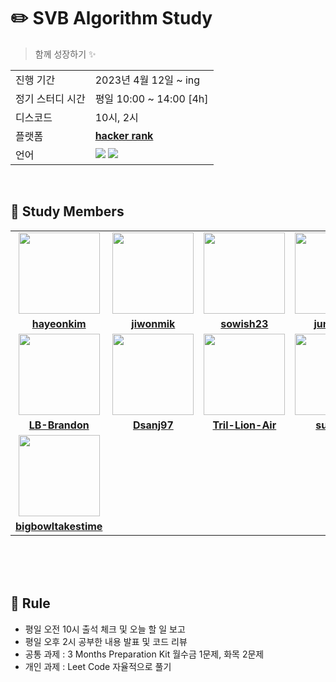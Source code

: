 # ✏️ SVB Algorithm Study
> 함께 성장하기 ✨





<table>
  <tr>
    <td>진행 기간</td>
    <td>2023년 4월 12일 ~ ing </td>
  </tr>
  <tr>
    <td>정기 스터디 시간</td>
    <td>평일 10:00 ~ 14:00 [4h] </b></a></td>
  </tr>
  <tr>
    <td>디스코드</td>
    <td> 10시, 2시 </b></a></td>
  </tr>
  <tr>
    <td>플랫폼</td>
    <td><a href="https://www.hackerrank.com/interview/preparation-kits/three-month-preparation-kit/three-month-week-one/challenges"><b>hacker rank</b></a></td>
  </tr>
  <tr>
    <td>언어</td>
    <td><img src="https://img.shields.io/badge/Java-007396.svg?&style=for-the-badge&logo=Java&logoColor=white"> 
        <img src="https://img.shields.io/badge/Python-3776AB?style=for-the-badge&logo=python&logoColor=white">
    </td>
  </tr>
</table>

<br/>

## 🤖 Study Members

<table>
 <tr>
    <td align="center"><a href="https://github.com/kimhayeon00"><img src="https://avatars.githubusercontent.com/kimhayeon00" width="130px;" alt=""></a></td>
    <td align="center"><a href="https://github.com/jiwonmik"><img src="https://avatars.githubusercontent.com/jiwonmik" width="130px;" alt=""></a></td>
    <td align="center"><a href="https://github.com/sowish23"><img src="https://avatars.githubusercontent.com/sowish23" width="130px;" alt=""></a></td>
    <td align="center"><a href="https://github.com/juni5184"><img src="https://avatars.githubusercontent.com/juni5184" width="130px;" alt=""></a></td>
    <td align="center"><a href="https://github.com/lilble"><img src="https://avatars.githubusercontent.com/lilble" width="130px;" alt=""></a></td>
    <td align="center"><a href="https://github.com/holoho"><img src="https://avatars.githubusercontent.com/holoho" width="130px;" alt=""></a></td>
    
    
  </tr>
  <tr>
    <td align="center"><a href="https://github.com/kimhayeon00"><b>hayeonkim</b></a></td>
    <td align="center"><a href="https://github.com/jiwonmik"><b>jiwonmik</b></a></td>
    <td align="center"><a href="https://github.com/sowish23"><b>sowish23</b></a></td>
    <td align="center"><a href="https://github.com/juni5184"><b>juni5184</b></a></td>
    <td align="center"><a href="https://github.com/lilble"><b>lilble</b></a></td>
    <td align="center"><a href="https://github.com/lilble"><b>holoho</b></a></td>
    
    
   
    
    
  </tr>
  <tr>
  <td align="center"><a href="https://github.com/LB-Brandon"><img src="https://avatars.githubusercontent.com/LB-Brandon" width="130px;" alt=""></a></td>
    <td align="center"><a href="https://github.com/Dsanj97"><img src="https://avatars.githubusercontent.com/Dsanj97" width="130px;" alt=""></a></td>
    <td align="center"><a href="https://github.com/Tril-Lion-Air"><img src="https://avatars.githubusercontent.com/Tril-Lion-Air" width="130px;" alt=""></a></td>
    <td align="center"><a href="https://github.com/suin524"><img src="https://avatars.githubusercontent.com/suin524" width="130px;" alt=""></a></td>
    <td align="center"><a href="https://github.com/letzgorats"><img src="https://avatars.githubusercontent.com/letzgorats" width="130px;" alt=""></a></td>
    <td align="center"><a href="https://github.com/SageKim1"><img src="https://avatars.githubusercontent.com/SageKim1" width="130px;" alt=""></a></td>
    
 
<tr>
    <td align="center"><a href="https://github.com/LB-Brandon"><b>LB-Brandon</b></a></td>
    <td align="center"><a href="https://github.com/Dsanj97"><b>Dsanj97</b></a></td>
    <td align="center"><a href="https://github.com/Tril-Lion-Air"><b>Tril-Lion-Air</b></a></td>
    <td align="center"><a href="https://github.com/suin524"><b>suin524</b></a></td>
    <td align="center"><a href="https://github.com/letzgorats"><b>letzgorats</b></a></td>
    <td align="center"><a href="https://github.com/SageKim1"><b>SageKim1</b></a></td>
    
    
</tr>    

 <tr>
  <td align="center"><a href="https://github.com/bigbowltakestime"><img src="https://avatars.githubusercontent.com/bigbowltakestime" width="130px;" alt=""></a></td>
 
<tr>
    <td align="center"><a href="https://github.com/bigbowltakestime"><b>bigbowltakestime</b></a></td>    
    
</tr>    


  
</table>

<br/>

<br/>


<br/>

## 📌 Rule

- 평일 오전 10시 출석 체크 및 오늘 할 일 보고
- 평일 오후 2시 공부한 내용 발표 및 코드 리뷰
- 공통 과제 : 3 Months Preparation Kit 월수금 1문제, 화목 2문제
- 개인 과제 : Leet Code 자율적으로 풀기



<br/>

